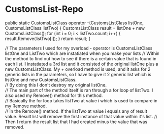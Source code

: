# CustomsList-Repo
 public static CustomsListClass<T> operator -(CustomsListClass<T> listOne, CustomsListClass<T> listTwo)
        {
            CustomsListClass<T> result = listOne + new CustomsListClass<T>();
            for (int i = 0; i < listTwo.count; i++)
            {
                result.Remove(listTwo[i]);
            }
            return result;
        }
                                              
// The parameters I used for my overload - operator is CustomsListClass listOne and ListTwo which are instatiated when you make your lists
// Within the method to find out how to see if there is a certain value that is found in each list.  I instatiated a 3rd list and it consisted of the original listOne plus a new CustomsListClass.  My + overload method is used, and it asks for 2 generic lists in the parameters, so I have to give it 2 generic list which is listOne and new CustomsListClass<T>.  
// By doing this I don't destroy my original listOne.  
// The main part of the method itself is ran through a for loop of listTwo.  I also used my Remove() method for this method.  
// Basically the for loop takes listTwo at value i which is used to compare in my Remove method.  
// In the Remove() method.  If the listTwo at value i equals any of result value.  Result list will remove the first instance of that value within it's list.
// Then I return the result list that I had created minus the value that was removed.

